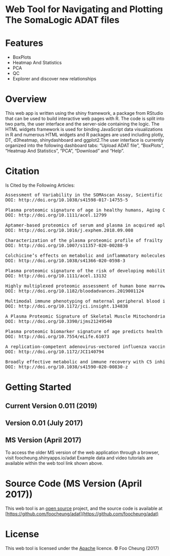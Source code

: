 # Web Tool for Navigating and Plotting The SomaLogic ADAT files

# Features
* BoxPlots
* Heatmap And Statistics
* PCA
* QC
* Explorer and discover new relationships

# Overview
This web app is written using the shiny framework, a package from RStudio that can be used to build interactive web pages with R. The code is split into two parts, the user interface and the server-side containing the logic. The HTML widgets framework is used for binding JavaScript data visualizations in R and numerous HTML widgets and R packages are used including plotly, DT, d3heatmap, shinydashboard and ggplot2.The user interface is currently organized into the following dashboard tabs: “Upload ADAT file”, “BoxPlots”, “Heatmap And Statistics”, “PCA”, “Download” and “Help”.

# Citation
Is Cited by the Following Articles:
<pre>
Assessment of Variability in the SOMAscan Assay, Scientific Reports 7(1),
DOI: http://doi.org/10.1038/s41598-017-14755-5

Plasma proteomic signature of age in healthy humans, Aging Cell 17(5),
DOI: http://doi.org/10.1111/acel.12799

Aptamer-based proteomics of serum and plasma in acquired aplastic anemia, Experimental Hematology
DOI: http://doi.org/10.1016/j.exphem.2018.09.008

Characterization of the plasma proteomic profile of frailty phenotype, GeroScience
DOI: http://doi.org/10.1007/s11357-020-00288-9

Colchicine’s effects on metabolic and inflammatory molecules in adults with obesity and metabolic syndrome: results from a pilot randomized controlled trial, International Journal of Obesity
DOI: http://doi.org/10.1038/s41366-020-0598-3

Plasma proteomic signature of the risk of developing mobility disability: A 9‐year follow‐up, Aging Cell
DOI: http://doi.org/10.1111/acel.13132

Highly multiplexed proteomic assessment of human bone marrow in acute myeloid leukemia, Blood Advances 4(2),
DOI: http://doi.org/10.1182/bloodadvances.2019001124

Multimodal immune phenotyping of maternal peripheral blood in normal human pregnancy, JCI Insight 5(7),
DOI: http://doi.org/10.1172/jci.insight.134838

A Plasma Proteomic Signature of Skeletal Muscle Mitochondrial Function, International Journal of Molecular Sciences 21(24),
DOI: http://doi.org/10.3390/ijms21249540

Plasma proteomic biomarker signature of age predicts health and life span, eLife
DOI: http://doi.org/10.7554/eLife.61073

A replication-competent adenovirus-vectored influenza vaccine induces durable systemic and mucosal immunity, Journal of Clinical Investigation 131(5),
DOI: http://doi.org/10.1172/JCI140794

Broadly effective metabolic and immune recovery with C5 inhibition in CHAPLE disease, Nature Immunology
DOI: http://doi.org/10.1038/s41590-020-00830-z
</pre>
# Getting Started

## Current Version 0.011 (2019)<br>


## Version 0.01 (July 2017)
 


## MS Version (April 2017)
To access the older MS version of the web application through a browser, visit foocheung.shinyapps.io/adat
Example data and video tutorials are available within the web tool link shown above.<br>


# Source Code (MS Version (April 2017))
This web tool is an [open source](http://opensource.org) project, and the source code is available at [https://github.com/foocheung/adat](https://github.com/foocheung/adat)

# License
This web tool is licensed under the [Apache](http://www.apache.org/licenses/LICENSE-2.0) licence. &copy; Foo Cheung (2017)



